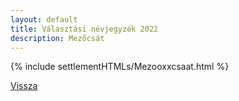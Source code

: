 ```yaml
---
layout: default
title: Választási névjegyzék 2022
description: Mezőcsát
---
```


{% include settlementHTMLs/Mezooxxcsaat.html %}

[Vissza](../)